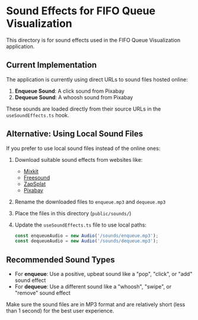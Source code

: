 # Sound Effects for FIFO Queue Visualization

This directory is for sound effects used in the FIFO Queue Visualization application.

## Current Implementation

The application is currently using direct URLs to sound files hosted online:

1. **Enqueue Sound**: A click sound from Pixabay
2. **Dequeue Sound**: A whoosh sound from Pixabay

These sounds are loaded directly from their source URLs in the `useSoundEffects.ts` hook.

## Alternative: Using Local Sound Files

If you prefer to use local sound files instead of the online ones:

1. Download suitable sound effects from websites like:
   - [Mixkit](https://mixkit.co/free-sound-effects/)
   - [Freesound](https://freesound.org/)
   - [ZapSplat](https://www.zapsplat.com/)
   - [Pixabay](https://pixabay.com/sound-effects/)

2. Rename the downloaded files to `enqueue.mp3` and `dequeue.mp3`

3. Place the files in this directory (`public/sounds/`)

4. Update the `useSoundEffects.ts` file to use local paths:
   ```typescript
   const enqueueAudio = new Audio('/sounds/enqueue.mp3');
   const dequeueAudio = new Audio('/sounds/dequeue.mp3');
   ```

## Recommended Sound Types

- For **enqueue**: Use a positive, upbeat sound like a "pop", "click", or "add" sound effect
- For **dequeue**: Use a different sound like a "whoosh", "swipe", or "remove" sound effect

Make sure the sound files are in MP3 format and are relatively short (less than 1 second) for the best user experience. 